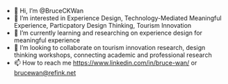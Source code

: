 - 👋 Hi, I’m @BruceCKWan
- 👀 I’m interested in Experience Design, Technology-Mediated Meaningful Experience, Particpatory Design Thinking, Tourism Innovation
- 🌱 I’m currently learning and researching on experience design for meaningful experience
- 💞️ I’m looking to collaborate on tourism innovation research, design thinking workshops, connecting academic and professional research
- 📫 How to reach me https://www.linkedin.com/in/bruce-wan/ or brucewan@refink.net

<!---
BruceCKWan/BruceCKWan is a ✨ special ✨ repository because its `README.md` (this file) appears on your GitHub profile.
You can click the Preview link to take a look at your changes.
--->
